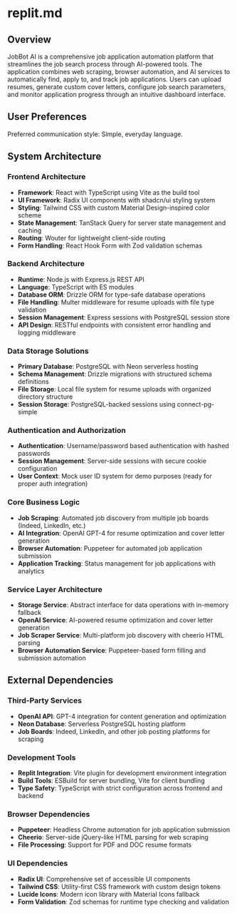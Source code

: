 # replit.md

## Overview

JobBot AI is a comprehensive job application automation platform that streamlines the job search process through AI-powered tools. The application combines web scraping, browser automation, and AI services to automatically find, apply to, and track job applications. Users can upload resumes, generate custom cover letters, configure job search parameters, and monitor application progress through an intuitive dashboard interface.

## User Preferences

Preferred communication style: Simple, everyday language.

## System Architecture

### Frontend Architecture
- **Framework**: React with TypeScript using Vite as the build tool
- **UI Framework**: Radix UI components with shadcn/ui styling system
- **Styling**: Tailwind CSS with custom Material Design-inspired color scheme
- **State Management**: TanStack Query for server state management and caching
- **Routing**: Wouter for lightweight client-side routing
- **Form Handling**: React Hook Form with Zod validation schemas

### Backend Architecture
- **Runtime**: Node.js with Express.js REST API
- **Language**: TypeScript with ES modules
- **Database ORM**: Drizzle ORM for type-safe database operations
- **File Handling**: Multer middleware for resume uploads with file type validation
- **Session Management**: Express sessions with PostgreSQL session store
- **API Design**: RESTful endpoints with consistent error handling and logging middleware

### Data Storage Solutions
- **Primary Database**: PostgreSQL with Neon serverless hosting
- **Schema Management**: Drizzle migrations with structured schema definitions
- **File Storage**: Local file system for resume uploads with organized directory structure
- **Session Storage**: PostgreSQL-backed sessions using connect-pg-simple

### Authentication and Authorization
- **Authentication**: Username/password based authentication with hashed passwords
- **Session Management**: Server-side sessions with secure cookie configuration
- **User Context**: Mock user ID system for demo purposes (ready for proper auth integration)

### Core Business Logic
- **Job Scraping**: Automated job discovery from multiple job boards (Indeed, LinkedIn, etc.)
- **AI Integration**: OpenAI GPT-4 for resume optimization and cover letter generation
- **Browser Automation**: Puppeteer for automated job application submission
- **Application Tracking**: Status management for job applications with analytics

### Service Layer Architecture
- **Storage Service**: Abstract interface for data operations with in-memory fallback
- **OpenAI Service**: AI-powered resume optimization and cover letter generation
- **Job Scraper Service**: Multi-platform job discovery with cheerio HTML parsing
- **Browser Automation Service**: Puppeteer-based form filling and submission automation

## External Dependencies

### Third-Party Services
- **OpenAI API**: GPT-4 integration for content generation and optimization
- **Neon Database**: Serverless PostgreSQL hosting platform
- **Job Boards**: Indeed, LinkedIn, and other job posting platforms for scraping

### Development Tools
- **Replit Integration**: Vite plugin for development environment integration
- **Build Tools**: ESBuild for server bundling, Vite for client bundling
- **Type Safety**: TypeScript with strict configuration across frontend and backend

### Browser Dependencies
- **Puppeteer**: Headless Chrome automation for job application submission
- **Cheerio**: Server-side jQuery-like HTML parsing for web scraping
- **File Processing**: Support for PDF and DOC resume formats

### UI Dependencies
- **Radix UI**: Comprehensive set of accessible UI components
- **Tailwind CSS**: Utility-first CSS framework with custom design tokens
- **Lucide Icons**: Modern icon library with Material Icons fallback
- **Form Validation**: Zod schemas for runtime type checking and validation